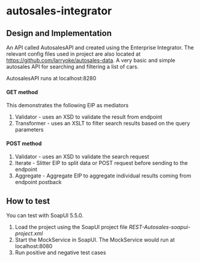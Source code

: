 # autosales-integrator

## Design and Implementation

An API called AutosalesAPI and created using the Enterprise Integrator.
The relevant config files used in project are also located at https://github.com/larryoke/autosales-data.
A very basic and simple autosales API for searching and filtering a list of cars.

AutosalesAPI runs at localhost:8280

#### GET method
This demonstrates the following EIP as mediators
1. Validator  - uses an XSD to validate the result from endpoint
2. Transformer - uses an XSLT to filter search results based on the query parameters


#### POST method
1. Validator - uses an XSD to validate the search request
2. Iterate - Slitter EIP to split data or POST request before sending to the endpoint
3. Aggregate - Aggregate EIP to aggregate individual results coming from endpoint postback


## How to test

You can test with SoapUI 5.5.0.
1. Load the project using the SoapUI project file _REST-Autosales-soapui-project.xml_
2. Start the MockService in SoapUI. The MockService would run at localhost:8080
3. Run positive and negative test cases
